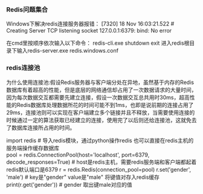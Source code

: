 ### Redis问题集合

Windows下解决redis连接服务器报错：
[7320] 18 Nov 16:03:21.522 # Creating Server TCP listening socket 127.0.0.1:6379: bind: No error

在cmd里按顺序依次输入以下命令：
redis-cli.exe
shutdown
exit
进入redis根目录下输入redis-server.exe redis.windows.conf



### redis连接池

为什么使用连接池:假设Redis服务器与客户端分处在异地，虽然基于内存的Redis数据库有着超高的性能，但是底层的网络通信却占用了一次数据请求的大量时间，因为每次数据交互都需要先建立连接，假设一次数据交互总共用时30ms，超高性能的Redis数据库处理数据所花的时间可能不到1ms，也即是说前期的连接占用了29ms，连接池则可以实现在客户端建立多个链接并且不释放，当需要使用连接的时候通过一定的算法获取已经建立的连接，使用完了以后则还给连接池，这就免去了数据库连接所占用的时间。

import redis    # 导入redis模块，通过python操作redis 也可以直接在redis主机的服务端操作缓存数据库    
pool = redis.ConnectionPool(host='localhost', port=6379, decode_responses=True)   # host是redis主机，需要redis服务端和客户端都起着 redis默认端口是6379
r = redis.Redis(connection_pool=pool)
r.set('gender', 'male')     # key是"gender" value是"male" 将键值对存入redis缓存
print(r.get('gender'))      # gender 取出键male对应的值
   



 

 

 

 

 
